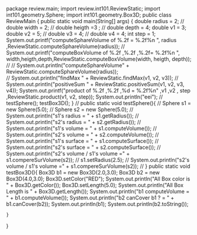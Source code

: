 package review.main;
import review.int101.ReviewStatic;
import int101.geometry.Sphere; 
import int101.geometry.Box3D; 
public class ReviewMain {
    public static void main(String[] args) {
        double radius = 2;
//        double width = 2;
//        double heigth =3 ;
//        double depth = 4;
       double v1 = 3;
       double v2 = 5;
//        double v3 = 4;
//        double v4 = 4;
        int step = 1;
        System.out.printf("computeSphareVolume of %.2f = %.2f%n ", radius ,ReviewStatic.computeSphareVolume(radius));
//         System.out.printf("computeBoxVolume of %.2f ,%.2f ,%.2f= %.2f%n ", width,heigth,depth,ReviewStatic.computeBoxVolume(width, heigth, depth));
//       // System.out.println("computeSphareVolume" + ReviewStatic.computeSphareVolume(radius));  
//        System.out.println("findMax " + ReviewStatic.findMax(v1, v2, v3));
//        System.out.println("positiveSum " + ReviewStatic.positiveSum(v1, v2, v3, v4));
        System.out.printf("product of %.2f ,%.2f ,%d = %.2f%n" ,v1 ,v2 , step ,ReviewStatic.product(v1, v2, step));
        System.out.println("eei");
//        testSphere();
        testBox3D();
    }
//    public static void testSphere(){
//    Sphere s1 = new Sphere(5.0);
//    Sphere s2 = new Sphere(5.0);
//    System.out.println("s1's radius = " + s1.getRadius());
//    System.out.println("s2's radius = " + s2.getRadius());
//    System.out.println("s1's volume = " + s1.computeVolume());
//    System.out.println("s2's volume = " + s2.computeVolume());
//    System.out.println("s1's surface = " + s1.computeSurface());
//    System.out.println("s2's surface = " + s2.computeSurface());
//    System.out.println("s2's volume / s1's volume =" + s1.compereSurVolume(s2));
//    s1.setRadius(2.5);
//    System.out.println("s2's volume / s1's volume =" + s1.compereSurVolume(s2));
//    }
    public static void testBox3D(){
    Box3D b1 = new Box3D(2.0,3.0);
    Box3D b2 = new Box3D(4.0,3.0); 
    Box3D.setColor("RED");
    System.out.println("All Box color is " + Box3D.getColor());
    Box3D.setLength(5.0);
    System.out.println("All Box Length is " + Box3D.getLength());
    System.out.println("b1 computeVolume = " + b1.computeVolume());
    System.out.println("b2 canCover b1 ? = " + b1.canCover(b2));
    System.out.println(b1);
    System.out.println(b2.toString());
   
    }
}
